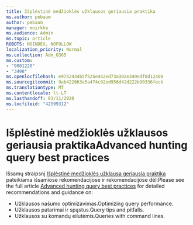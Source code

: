 ```yaml
---
title: Išplėstinė medžioklės užklausos geriausia praktika
ms.author: pebaum
author: pebaum
manager: mnirkhe
ms.audience: Admin
ms.topic: article
ROBOTS: NOINDEX, NOFOLLOW
localization_priority: Normal
ms.collection: Adm_O365
ms.custom:
- "9001220"
- "3498"
ms.openlocfilehash: e9752434b5f525e442ed73a30ae349edf0d12400
ms.sourcegitcommit: 9ab422063e5a474c92ed956d42d222b90336fecb
ms.translationtype: MT
ms.contentlocale: lt-LT
ms.lasthandoff: 03/11/2020
ms.locfileid: "42599312"
---
```

# <a name="advanced-hunting-query-best-practices"></a><span data-ttu-id="e43c5-102">Išplėstinė medžioklės užklausos geriausia praktika</span><span class="sxs-lookup"><span data-stu-id="e43c5-102">Advanced hunting query best practices</span></span>

<span data-ttu-id="e43c5-103">Išsamų straipsnį [Išplėstinė medžioklės užklausa geriausia praktika](https://docs.microsoft.com/windows/security/threat-protection/microsoft-defender-atp/advanced-hunting-best-practices#optimize-query-performance) pateikiama išsamiose rekomendacijose ir rekomendacijose dėl:</span><span class="sxs-lookup"><span data-stu-id="e43c5-103">Please see the full article [Advanced hunting query best practices](https://docs.microsoft.com/windows/security/threat-protection/microsoft-defender-atp/advanced-hunting-best-practices#optimize-query-performance) for detailed recommendations and guidance on:</span></span>
- <span data-ttu-id="e43c5-104">Užklausos našumo optimizavimas.</span><span class="sxs-lookup"><span data-stu-id="e43c5-104">Optimizing query performance.</span></span>
- <span data-ttu-id="e43c5-105">Užklausos patarimai ir spąstus.</span><span class="sxs-lookup"><span data-stu-id="e43c5-105">Query tips and pitfalls.</span></span>
- <span data-ttu-id="e43c5-106">Užklausos su komandų eilutėmis.</span><span class="sxs-lookup"><span data-stu-id="e43c5-106">Queries with command lines.</span></span>


